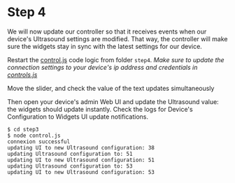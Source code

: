 # Step 4

We will now update our controller so that it receives events when our device's Ultrasound settings are modified.
That way, the controller will make sure the widgets stay in sync with the latest settings for our device.

Restart the [control.js](./control.js) code logic from folder `step4`.
_Make sure to update the connection settings to your device's ip address and credentials in [controls.js](./control.js)_

Move the slider, and check the value of the text updates simultaneously

Then open your device's admin Web UI and update the Ultrasound value: the widgets should update instantly.
Check the logs for Device's Configuration to Widgets UI update notifications.

```shell
$ cd step3
$ node control.js
connexion successful
updating UI to new Ultrasound configuration: 38
updating Ultrasound configuration to: 51
updating UI to new Ultrasound configuration: 51
updating Ultrasound configuration to: 53
updating UI to new Ultrasound configuration: 53
```
